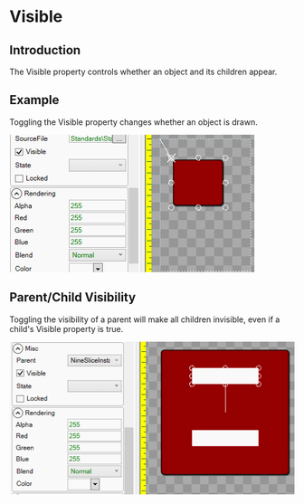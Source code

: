 # Visible

## Introduction

The Visible property controls whether an object and its children appear.

## Example

Toggling the Visible property changes whether an object is drawn.

![](<../../.gitbook/assets/VisibleExample (1).gif>)

## Parent/Child Visibility

Toggling the visibility of a parent will make all children invisible, even if a child's Visible property is true.

![](../../.gitbook/assets/VisibleChildParent.gif)
